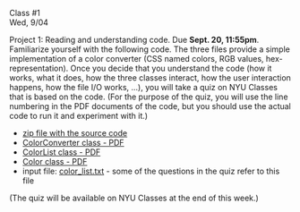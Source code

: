 <div class="lecture2">

<div class="column_date">
<p markdown="block">

Class #1 <br>
Wed, 9/04

</p>
</div>
<div class="column_materials">
<p markdown="block">



</p>
</div>

<div class="column_assign">
<p markdown="block">




Project 1: Reading and understanding code. Due __Sept. 20, 11:55pm__. <br>
Familiarize yourself with the following code. The three files provide a simple implementation
of a color converter (CSS named colors, RGB values, hex-representation). Once you decide that you understand the
code (how it works, what it does, how the three classes interact, how the user interaction happens,
how the file I/O works, ...), you will take a quiz on NYU Classes that is based on the code. (For the purpose
of the quiz, you will use the line numbering in the PDF documents of the code, but you should use the
actual code to run it and experiment with it.)

- [zip file with the source code](hwk/project1_1.zip)
- [ColorConverter class - PDF](hwk/ColorConverter_java.pdf)
- [ColorList class - PDF](hwk/ColorList_java.pdf)
- [Color class - PDF](hwk/Color_java.pdf)
- input file: [color_list.txt](hwk/color_list.txt) - some of the questions in the quiz refer to this file

(The quiz will be available on NYU Classes at the end of this week.)



</p>
</div>

</div>
